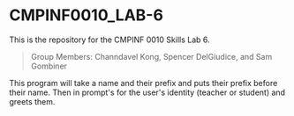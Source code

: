 # CMPINF0010_LAB-6

This is the repository for the CMPINF 0010 Skills Lab 6.
> Group Members: Channdavel Kong, Spencer DelGiudice, and Sam Gombiner

This program will take a name and their prefix and puts their prefix before their name. Then in prompt's for the user's identity (teacher or student) and greets them.
